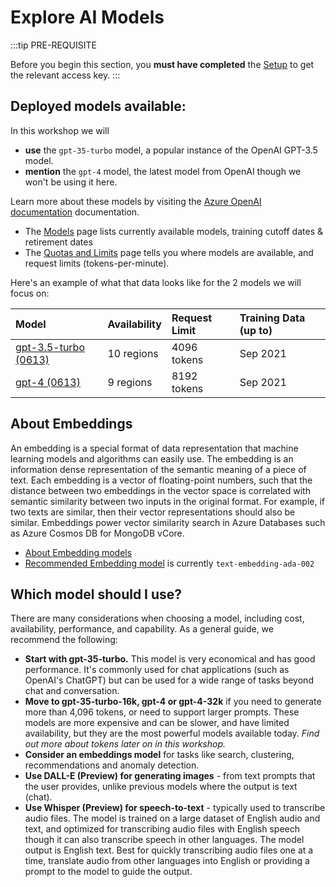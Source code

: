 # Explore AI Models

:::tip PRE-REQUISITE

Before you begin this section, you **must have completed** the [Setup](Setup) to get the relevant access key.
:::

## Deployed models available:

In this workshop we will 
 - **use** the `gpt-35-turbo` model, a popular instance of the OpenAI GPT-3.5 model. 
 - **mention**  the `gpt-4` model, the latest model from OpenAI though we won't be using it here. 

Learn more about these models by visiting the [Azure OpenAI documentation](https://learn.microsoft.com/azure/ai-services/openai/) documentation. 
- The [Models](https://learn.microsoft.com/azure/ai-services/openai/concepts/models) page lists currently available models, training cutoff dates & retirement dates
- The [Quotas and Limits](https://learn.microsoft.com/azure/ai-services/openai/quotas-limits) page tells you where models are available, and request limits (tokens-per-minute).

Here's an example of what that data looks like for the 2 models we will focus on:

| Model | Availability | Request Limit | Training Data (up to) |
|:---|:---|:---|:---|
| [gpt-3.5-turbo (0613)](https://learn.microsoft.com/azure/ai-services/openai/concepts/models#gpt-35-models)| 10 regions | 4096 tokens | Sep 2021 |
| [gpt-4 (0613)](https://learn.microsoft.com/azure/ai-services/openai/concepts/models#gpt-4-and-gpt-4-turbo-preview-models)| 9 regions | 8192 tokens | Sep 2021 |

## About Embeddings

An embedding is a special format of data representation that machine learning models and algorithms can easily use. The embedding is an information dense representation of the semantic meaning of a piece of text. Each embedding is a vector of floating-point numbers, such that the distance between two embeddings in the vector space is correlated with semantic similarity between two inputs in the original format. For example, if two texts are similar, then their vector representations should also be similar. Embeddings power vector similarity search in Azure Databases such as Azure Cosmos DB for MongoDB vCore.
 - [About Embedding models](https://learn.microsoft.com/azure/ai-services/openai/concepts/understand-embeddings#embedding-models)
 - [Recommended Embedding model](https://learn.microsoft.com/azure/ai-services/openai/concepts/models#embeddings) is currently `text-embedding-ada-002`


## Which model should I use?
There are many considerations when choosing a model, including cost, availability, performance, and capability. As a general guide, we recommend the following:
- **Start with gpt-35-turbo.** This model is very economical and has good performance. It's commonly used for chat applications (such as OpenAI's ChatGPT) but can be used for a wide range of tasks beyond chat and conversation.
- **Move to gpt-35-turbo-16k, gpt-4 or gpt-4-32k** if you need to generate more than 4,096 tokens, or need to support larger prompts. These models are more expensive and can be slower, and have limited availability, but they are the most powerful models available today. *Find out more about tokens later on in this workshop.*
- **Consider an embeddings model** for tasks like search, clustering, recommendations and anomaly detection. 
- **Use DALL-E (Preview) for generating images** - from text prompts that the user provides, unlike previous models where the output is text (chat). 
- **Use Whisper (Preview) for speech-to-text** - typically used to transcribe audio files. The model is trained on a large dataset of English audio and text, and optimized for transcribing audio files with English speech though it can also transcribe speech in other languages. The model output is English text. Best for quickly transcribing audio files one at a time, translate audio from other languages into English or providing a prompt to the model to guide the output.

